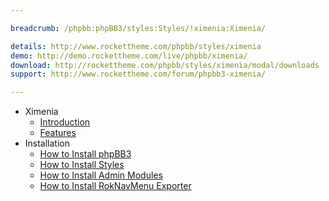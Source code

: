 ```yaml
---

breadcrumb: /phpbb:phpBB3/styles:Styles/!ximenia:Ximenia/

details: http://www.rockettheme.com/phpbb/styles/ximenia
demo: http://demo.rockettheme.com/live/phpbb/ximenia/
download: http://rockettheme.com/phpbb/styles/ximenia/modal/downloads
support: http://www.rockettheme.com/forum/phpbb3-ximenia/

---
```


* Ximenia
	* [Introduction](INDEX.md#introduction)
	* [Features](INDEX.md#features)
* Installation
	* [How to Install phpBB3](../../start/install.md)
	* [How to Install Styles](../../start/styles.md)
	* [How to Install Admin Modules](../../start/styles.md#installing-administrative-modules)
	* [How to Install RokNavMenu Exporter](../../modules/roknavmenu.md)